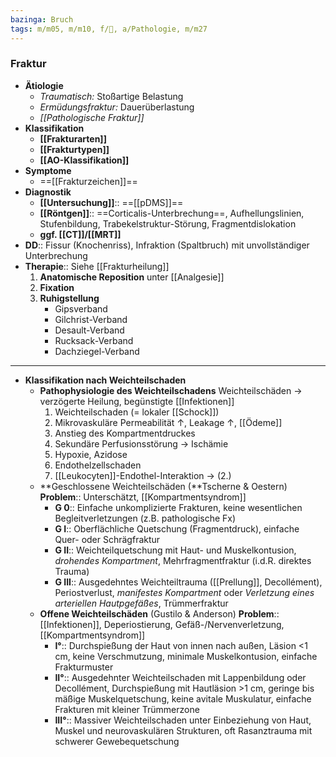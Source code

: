 ```yaml
---
bazinga: Bruch
tags: m/m05, m/m10, f/🦴, a/Pathologie, m/m27
---
```

### Fraktur
- **Ätiologie**
    - *Traumatisch:* Stoßartige Belastung
    - *Ermüdungsfraktur:* Dauerüberlastung
    - *[[Pathologische Fraktur]]*
- **Klassifikation**
	- **[[Frakturarten]]**
	- **[[Frakturtypen]]**
	- **[[AO-Klassifikation]]**
- **Symptome**
	- ==[[Frakturzeichen]]==
- **Diagnostik**
	- **[[Untersuchung]]**:: ==[[pDMS]]==
	- **[[Röntgen]]**:: ==Corticalis-Unterbrechung==, Aufhellungslinien, Stufenbildung, Trabekelstruktur-Störung, Fragmentdislokation
	- **ggf. [[CT]]/[[MRT]]**
- **DD**:: Fissur (Knochenriss), Infraktion (Spaltbruch) mit unvollständiger Unterbrechung
- **Therapie**:: Siehe [[Frakturheilung]]
	1. **Anatomische Reposition** unter [[Analgesie]]
	2. **Fixation**
	3. **Ruhigstellung**
		- Gipsverband
		- Gilchrist-Verband
		- Desault-Verband
		- Rucksack-Verband
		- Dachziegel-Verband
---
- **Klassifikation nach Weichteilschaden**
    - **Pathophysiologie des Weichteilschadens**
    Weichteilschäden → verzögerte Heilung, begünstigte [[Infektionen]]
        1. Weichteilschaden (= lokaler [[Schock]]) 
        2. Mikrovaskuläre Permeabilität ↑, Leakage ↑, [[Ödeme]]
        3. Anstieg des Kompartmentdruckes
        4. Sekundäre Perfusionsstörung → Ischämie
        5. Hypoxie, Azidose
        6. Endothelzellschaden
        7. [[Leukocyten]]-Endothel-Interaktion → (2.)
    - **Geschlossene Weichteilschäden (**Tscherne & Oestern)
    **Problem**:: Unterschätzt, [[Kompartmentsyndrom]]
        - **G 0**:: Einfache unkomplizierte Frakturen, keine wesentlichen Begleitverletzungen (z.B. pathologische Fx)
        - **G I**:: Oberflächliche Quetschung (Fragmentdruck), einfache Quer- oder Schrägfraktur
        - **G II**:: Weichteilquetschung mit Haut- und Muskelkontusion, *drohendes Kompartment*, Mehrfragmentfraktur (i.d.R. direktes Trauma)
        - **G III**:: Ausgedehntes Weichteiltrauma ([[Prellung]], Decollément), Periostverlust, *manifestes Kompartment* oder *Verletzung eines arteriellen Hautpgefäßes*, Trümmerfraktur
    - **Offene Weichteilschäden** (Gustilo & Anderson)
    **Problem**:: [[Infektionen]], Deperiostierung, Gefäß-/Nervenverletzung, [[Kompartmentsyndrom]]
        - **I°**:: Durchspießung der Haut von innen nach außen, Läsion <1 cm, keine Verschmutzung, minimale Muskelkontusion, einfache Frakturmuster
        - **II°**:: Ausgedehnter Weichteilschaden mit Lappenbildung oder Decollément, Durchspießung mit Hautläsion >1 cm, geringe bis mäßige Muskelquetschung, keine avitale Muskulatur, einfache Frakturen mit kleiner Trümmerzone
        - **III°**:: Massiver Weichteilschaden unter Einbeziehung von Haut, Muskel und neurovaskulären Strukturen, oft Rasanztrauma mit schwerer Gewebequetschung